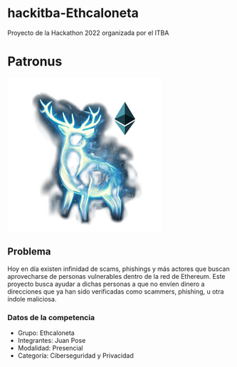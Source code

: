 # hackitba-Ethcaloneta
Proyecto de la Hackathon 2022 organizada por el ITBA

# Patronus
![](/images/logo-modified.png)

## Problema
Hoy en día existen infinidad de scams, phishings y más actores que buscan aprovecharse de personas vulnerables dentro de la red de Ethereum. Este proyecto busca ayudar a dichas personas a que no envíen dinero a direcciones que ya han sido verificadas como scammers, phishing, u otra índole maliciosa.

### Datos de la competencia
* Grupo: Ethcaloneta
* Integrantes: Juan Pose
* Modalidad: Presencial
* Categoría: Ciberseguridad y Privacidad
